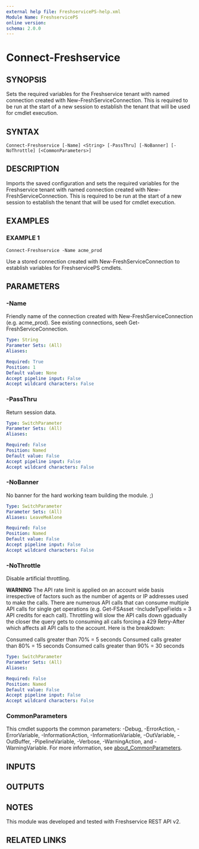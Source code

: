 ```yaml
---
external help file: FreshservicePS-help.xml
Module Name: FreshservicePS
online version:
schema: 2.0.0
---
```


# Connect-Freshservice

## SYNOPSIS
Sets the required variables for the Freshservice tenant with named connection created with
New-FreshServiceConnection.
This is required to be run at the start of a new session to establish
the tenant that will be used for cmdlet execution.

## SYNTAX

```
Connect-Freshservice [-Name] <String> [-PassThru] [-NoBanner] [-NoThrottle] [<CommonParameters>]
```

## DESCRIPTION
Imports the saved configuration and sets the required variables for the Freshservice tenant with named
connection created with New-FreshServiceConnection.
This is required to be run at the start of a new session to establish
the tenant that will be used for cmdlet execution.

## EXAMPLES

### EXAMPLE 1
```
Connect-Freshservice -Name acme_prod
```

Use a stored connection created with New-FreshServiceConnection to establish variables for FreshservicePS cmdlets.

## PARAMETERS

### -Name
Friendly name of the connection created with New-FreshServiceConnection (e.g.
acme_prod). 
See existing connections, seeh Get-FreshServiceConnection.

```yaml
Type: String
Parameter Sets: (All)
Aliases:

Required: True
Position: 1
Default value: None
Accept pipeline input: False
Accept wildcard characters: False
```

### -PassThru
Return session data.

```yaml
Type: SwitchParameter
Parameter Sets: (All)
Aliases:

Required: False
Position: Named
Default value: False
Accept pipeline input: False
Accept wildcard characters: False
```

### -NoBanner
No banner for the hard working team building the module.
;)

```yaml
Type: SwitchParameter
Parameter Sets: (All)
Aliases: LeaveMeAlone

Required: False
Position: Named
Default value: False
Accept pipeline input: False
Accept wildcard characters: False
```

### -NoThrottle
Disable artificial throttling.

**WARNING** The API rate limit is applied on an account wide basis irrespective of factors such as
the number of agents or IP addresses used to make the calls.  There are numerous API calls that can consume multiple API calls
for single get operations (e.g. Get-FSAsset -IncludeTypeFields = 3 API credits for each call). Throttling will slow
the API calls down ggadually the closer the query gets to consuming all calls forcing a 429 Retry-After which affects all API
calls to the account.  Here is the breakdown:

Consumed calls greater than 70% = 5 seconds
Consumed calls greater than 80% = 15 seconds
Consumed calls greater than 90% = 30 seconds

```yaml
Type: SwitchParameter
Parameter Sets: (All)
Aliases:

Required: False
Position: Named
Default value: False
Accept pipeline input: False
Accept wildcard characters: False
```

### CommonParameters
This cmdlet supports the common parameters: -Debug, -ErrorAction, -ErrorVariable, -InformationAction, -InformationVariable, -OutVariable, -OutBuffer, -PipelineVariable, -Verbose, -WarningAction, and -WarningVariable. For more information, see [about_CommonParameters](http://go.microsoft.com/fwlink/?LinkID=113216).

## INPUTS

## OUTPUTS

## NOTES
This module was developed and tested with Freshservice REST API v2.

## RELATED LINKS
